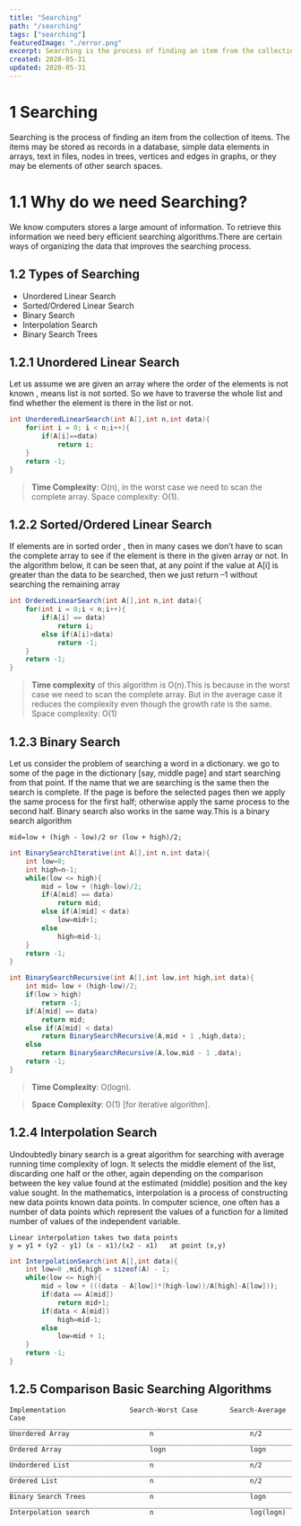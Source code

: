 ```yaml
---
title: "Searching"
path: "/searching"
tags: ["searching"]
featuredImage: "./error.png"
excerpt: Searching is the process of finding an item from the collection of items.
created: 2020-05-31
updated: 2020-05-31
---
```

# 1 Searching
Searching is the process of finding an item from the collection of items.	The	items	may	be	stored	as	records	in	a	database,	simple	data	elements	in arrays,	text	in	files,	nodes	in	trees,	vertices	and	edges	in	graphs,	or	they	may	be	elements	of	other search	spaces.

# 1.1 Why do we need Searching?
We know computers stores a large amount of information. To retrieve this information we need bery efficient searching algorithms.There	are	certain	ways	of	organizing	the	data	that	improves	the	searching	process. 

## 1.2 Types of Searching

* Unordered Linear Search
* Sorted/Ordered Linear Search
* Binary Search
* Interpolation Search
* Binary Search Trees

## 1.2.1 Unordered Linear Search

Let	us	assume	we	are	given	an	array	where	the	order	of	the	elements	is	not	known , means list is not sorted. So we have to traverse the whole list and find whether the element is there in the list or not.

```java
int UnorderedLinearSearch(int A[],int n,int data){
    for(int i = 0; i < n;i++){
        if(A[i]==data)
            return i;
    }
    return -1;
}
```
> **Time Complexity**:  	O(n),	in	the	worst	case	we	need	to	scan	the	complete	array.	Space	complexity: O(1).

## 1.2.2	Sorted/Ordered	Linear	Search
If		elements	are in 	sorted order ,	then	in	many	cases	we	don’t	have	to	scan	the complete	array	to	see	if	the	element	is	there	in	the	given	array	or	not.	In	the	algorithm	below,	it can	be	seen	that,	at	any	point	if	the	value	at	A[i]	is	greater	than	the	data	to	be	searched,	then	we just	return	–1	without	searching	the	remaining	array
```java
int OrderedLinearSearch(int A[],int n,int data){
    for(int i = 0;i < n;i++){
        if(A[i] == data)
            return i;
        else if(A[i]>data)
            return -1;
    }
    return -1;
}
```
>**Time	complexity**	of	this	algorithm	is	O(n).This	is	because	in	the	worst	case	we	need	to	scan	the complete	array.	But	in	the	average	case	it	reduces	the	complexity	even	though	the	growth	rate	is the	same.
Space	complexity:	O(1)

## 1.2.3 Binary Search
Let	us	consider	the	problem	of	searching	a	word	in	a	dictionary.		we	go	to some of the page in the dictionary	[say,	middle	page]	and	start	searching	from	that	point.	If	the	name	that	we are	searching	is	the	same	then	the	search	is	complete.	If	the	page	is	before	the	selected	pages	then  we apply	the	same	process	for	the	first	half;	otherwise	apply	the	same	process	to	the	second	half. Binary	search	also	works	in	the	same	way.This is a binary search algorithm

```
mid=low + (high - low)/2 or (low + high)/2;
```

```java
int BinarySearchIterative(int A[],int n,int data){
	int low=0;
	int high=n-1;
	while(low <= high){
		mid = low + (high-low)/2;
		if(A[mid] == data)
			return mid;
		else if(A[mid] < data)
			low=mid+1;
		else 
			high=mid-1;
	}
	return -1;
}

int BinarySearchRecursive(int A[],int low,int high,int data){
	int mid= low + (high-low)/2;
	if(low > high)
		return -1;
	if(A[mid] == data)
		return mid;
	else if(A[mid] < data)
		return BinarySearchRecursive(A,mid + 1 ,high,data);
	else
		return BinarySearchRecursive(A,low,mid - 1 ,data);
	return -1;
}
```
>**Time	Complexity**:	O(logn).

>**Space	Complexity**:	O(1)	[for	iterative	algorithm].

## 1.2.4 Interpolation Search
Undoubtedly	binary	search	is	a	great	algorithm	for	searching	with	average	running	time complexity	of	logn.	It	selects the	middle	element of the 	list,	discarding	one half	or	the	other,	again	depending	on	the	comparison	between	the	key	value	found	at	the	estimated (middle)	position	and	the	key	value	sought.	
In	the	mathematics,	interpolation	is	a	process	of	constructing	new	data	points		known	data	points.	In	computer	science,	one	often	has	a	number	of	data	points which	represent	the	values	of	a	function	for	a	limited	number	of	values	of	the	independent variable.	

``` 
Linear interpolation takes two data points
y = y1 + (y2 - y1) (x - x1)/(x2 - x1)   at point (x,y) 

```
```java
int InterpolationSearch(int A[],int data){
    int low=0 ,mid,high = sizeof(A) - 1;
    while(low <= high){
        mid = low + (((data - A[low])*(high-low))/A[high]-A[low]));
        if(data == A[mid])
            return mid+1;
        if(data < A[mid])
            high=mid-1;
        else
            low=mid + 1;
    }
    return -1;
}
```

## 1.2.5 Comparison Basic Searching Algorithms

```
Implementation                Search-Worst Case        Search-Average Case
____________________________________________________________________________
Unordered Array                    n                        n/2
____________________________________________________________________________
Ordered Array                      logn                     logn
____________________________________________________________________________
Undordered List                    n                        n/2
____________________________________________________________________________
Ordered List                       n                        n/2
____________________________________________________________________________
Binary Search Trees                n                        logn
____________________________________________________________________________
Interpolation search               n                        log(logn)